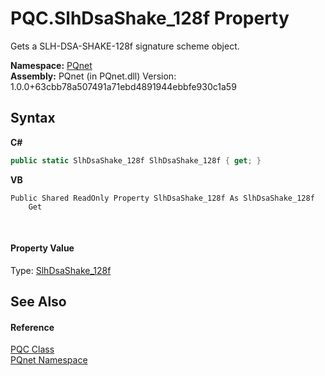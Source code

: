 # PQC.SlhDsaShake_128f Property 
 

Gets a SLH-DSA-SHAKE-128f signature scheme object.

**Namespace:**&nbsp;<a href="fc4f881f-e121-9cf0-ed49-65bf6b5a005d">PQnet</a><br />**Assembly:**&nbsp;PQnet (in PQnet.dll) Version: 1.0.0+63cbb78a507491a71ebd4891944ebbfe930c1a59

## Syntax

**C#**<br />
``` C#
public static SlhDsaShake_128f SlhDsaShake_128f { get; }
```

**VB**<br />
``` VB
Public Shared ReadOnly Property SlhDsaShake_128f As SlhDsaShake_128f
	Get
```

<br />

#### Property Value
Type: <a href="3b0e03ff-5d42-259b-5a16-4a790f60951a">SlhDsaShake_128f</a>

## See Also


#### Reference
<a href="80837ae2-f212-0d05-93e2-94dabbb73c7f">PQC Class</a><br /><a href="fc4f881f-e121-9cf0-ed49-65bf6b5a005d">PQnet Namespace</a><br />